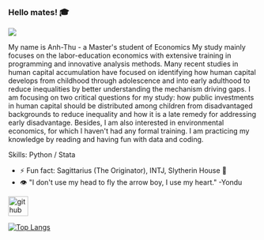 ### Hello mates! :mortar_board:
![](https://raw.githubusercontent.com/non-ceterisparibus/non-ceterisparibus/main/Anh-Thu%20Duong%20(1).png)

My name is Anh-Thu - a Master's student of Economics
My study mainly focuses on the labor-education economics with extensive training in programming and innovative analysis methods. Many recent studies in human capital accumulation have focused on identifying how human capital develops from childhood through adolescence and into early adulthood to reduce inequalities by better understanding the mechanism driving gaps. I am focusing on two critical questions for my study: how public investments in human capital should be distributed among children from disadvantaged backgrounds to reduce inequality and how it is a late remedy for addressing early disadvantage. Besides, I am also interested in environmental economics, for which I haven't had any formal training. I am practicing my knowledge by reading and having fun with data and coding.

Skills: Python / Stata 


- ⚡ Fun fact: Sagittarius (The Originator), INTJ, Slytherin House :snake: 
- 👁️ "I don't use my head to fly the arrow boy, I use my heart." -Yondu

[<img src='https://cdn.jsdelivr.net/npm/simple-icons@3.0.1/icons/github.svg' alt='github' height='40'>](https://github.com/Thu-Duong)  

[![Top Langs](https://github-readme-stats.vercel.app/api/top-langs/?username=non-ceterisparibus)](https://github.com/anuraghazra/github-readme-stats)

